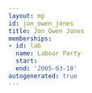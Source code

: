```yaml
---
layout: mp
id: jon_owen_jones
title: Jon Owen Jones
memberships:
- id: lab
  name: Labour Party
  start: 
  end: '2005-03-18'
autogenerated: true
---
```

